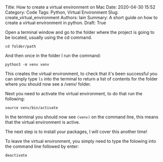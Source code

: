 Title: How to create a virtual environment on Mac
Date: 2020-04-30 15:52
Category: Code
Tags: Python, Virtual Environment
Slug: create_virtual_environment
Authors: Iain
Summary: A short guide on how to create a virtual environment in python.
Draft: True

Open a terminal window and go to the folder where the project is going to be located, usually using the cd command.

~~~
cd folder/path
~~~

And then once in the folder I run the command:

~~~
python3 -m venv venv
~~~

This creates the virtual environment, to check that it's been successful you can simply type `ls` into the terminal to return a list of contents for the folder where you should now see a /venv/ folder.

Next you need to activate the virtual environment, to do that run the following:

~~~
source venv/bin/activate
~~~

In the terminal you should now see `(venv)` on the command line, this means that the virtual environment is active.

The next step is to install your packages, I will cover this another time!

To leave the virtual environment, you simply need to type the folowing into the command line followed by enter:

~~~
deactivate
~~~